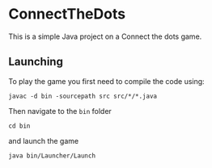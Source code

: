 # ConnectTheDots

This is a simple Java project on a Connect the dots game. 

## Launching 

To play the game you first need to compile the code using:
```
javac -d bin -sourcepath src src/*/*.java
```
Then navigate to the `bin` folder 
```
cd bin
```
and launch the game
```
java bin/Launcher/Launch
```
